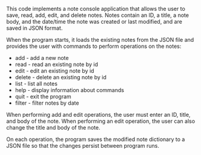 
This code implements a note console application that allows the user to save, read, add, edit, and delete notes. Notes contain an ID, a title, a note body, and the date/time the note was created or last modified, and are saved in JSON format.

When the program starts, it loads the existing notes from the JSON file and provides the user with commands to perform operations on the notes:

* add - add a new note
* read - read an existing note by id
* edit - edit an existing note by id
* delete - delete an existing note by id
* list - list all notes
* help - display information about commands
* quit - exit the program
* filter - filter notes by date


When performing add and edit operations, the user must enter an ID, title, and body of the note. When performing an edit operation, the user can also change the title and body of the note.

On each operation, the program saves the modified note dictionary to a JSON file so that the changes persist between program runs. 

